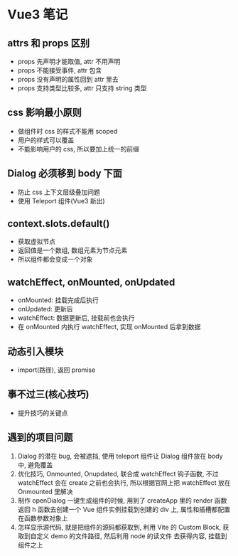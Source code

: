 # Vue3 笔记

## attrs 和 props 区别

- props 先声明才能取值, attr 不用声明
- props 不能接受事件, attr 包含
- props 没有声明的属性回到 attr 里去
- props 支持类型比较多, attr 只支持 string 类型

## css 影响最小原则

- 做组件时 css 的样式不能用 scoped
- 用户的样式可以覆盖
- 不能影响用户的 css, 所以要加上统一的前缀

## Dialog 必须移到 body 下面

- 防止 css 上下文层级叠加问题
- 使用 Teleport 组件(Vue3 新出)

## context.slots.default()

- 获取虚拟节点
- 返回值是一个数组, 数组元素为节点元素
- 所以组件都会变成一个对象

## watchEffect, onMounted, onUpdated

- onMounted: 挂载完成后执行
- onUpdated: 更新后
- watchEffect: 数据更新后, 挂载前也会执行
- 在 onMounted 内执行 watchEffect, 实现 onMounted 后拿到数据

## 动态引入模块

- import(路径), 返回 promise

## 事不过三(核心技巧)

- 提升技巧的关键点

## 遇到的项目问题

1. Dialog 的潜在 bug, 会被遮挡, 使用 teleport 组件让 Dialog 组件放在 body 中, 避免覆盖
2. 优化技巧, Onmounted, Onupdated, 联合成 watchEffect 钩子函数, 不过 watchEffect 会在 create 之前也会执行,
所以根据官网上把 watchEffect 放在 Onmounted 里解决
3. 制作 openDialog 一键生成组件的时候, 用到了 createApp 里的 render 函数返回 h 函数去创建一个 Vue 组件实例挂载到创建的 
div 上, 属性和插槽都配置在函数参数对象上
4. 怎样显示源代码, 就是把组件的源码都获取到, 利用 Vite 的 Custom Block, 获取到自定义 demo 的文件路径, 然后利用 node 的读文件
去获得内容, 挂载到组件之上
